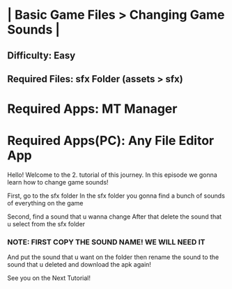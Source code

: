 # | Basic Game Files > Changing Game Sounds |
## Difficulty: Easy
## Required Files: sfx Folder (assets > sfx)
# Required Apps: MT Manager
# Required Apps(PC): Any File Editor App

Hello! Welcome to the 2. tutorial of this journey. In this episode we gonna learn how to change game sounds!

First, go to the sfx folder
In the sfx folder you gonna find a bunch of sounds of everything on the game

Second, find a sound that u wanna change
After that delete the sound that u select from the sfx folder
### NOTE: FIRST COPY THE SOUND NAME! WE WILL NEED IT

And put the sound that u want on the folder
then rename the sound to the sound that u deleted
and download the apk again!

See you on the Next Tutorial!
